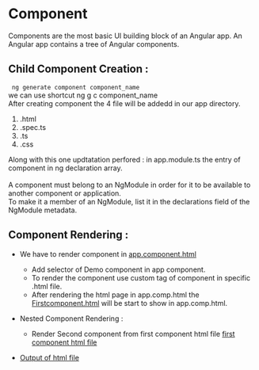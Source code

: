 # Component
Components are the most basic UI building block of an Angular app. 
An Angular app contains a tree of Angular components.


## Child Component Creation : <br>
<code> ng generate component component_name  </code>  <br>
we can use shortcut ng g c component_name
<br>
After creating component the 4 file will be addedd in our app directory.
1) .html
2) .spec.ts
3) .ts
4) .css

Along with this one updtatation perfored : in app.module.ts the entry of component in ng declaration array.
<br><br>
A component must belong to an NgModule in order for it to be available to another component or application. 
<br>
To make it a member of an NgModule, list it in the declarations field of the NgModule metadata.

## Component Rendering  :

- We have to render component in  [app.component.html](https://github.com/Girish-GAP/Angular/blob/main/Component/src/app/app.component.html)

  - Add selector of Demo component in app component.
  - To render the component use custom tag of component in specific .html file.
  - After rendering the html page in app.comp.html the [Firstcomponent.html](https://github.com/Girish-GAP/Angular/blob/main/Component/src/app/first-component/first-component.component.html) will be start to show in app.comp.html.

- Nested Component Rendering : 
  - Render Second component from first component html file [first component html file](https://github.com/Girish-GAP/Angular/blob/main/Component/src/app/first-component/first-component.component.html)

- [Output of html file](https://github.com/Girish-GAP/Angular/blob/main/Component/Output.png)
 
